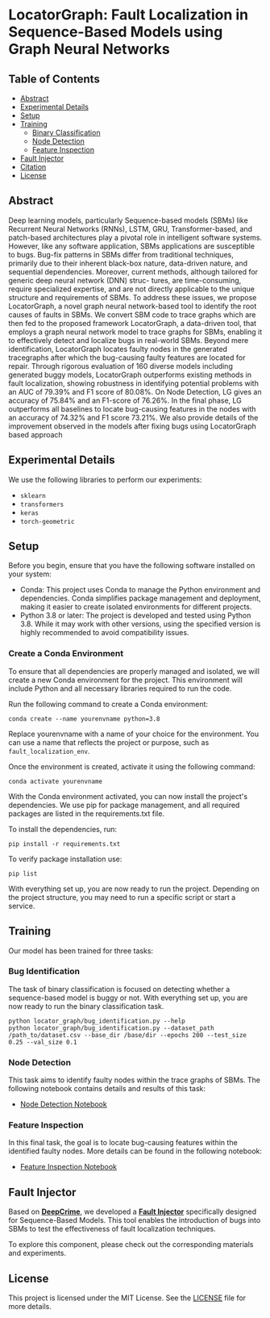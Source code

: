 # LocatorGraph: Fault Localization in Sequence-Based Models using Graph Neural Networks

## Table of Contents
- [Abstract](#abstract)
- [Experimental Details](#experimental-details)
- [Setup](#setup)
- [Training](#training)
  - [Binary Classification](#binary-classification)
  - [Node Detection](#node-detection)
  - [Feature Inspection](#feature-inspection)
- [Fault Injector](#fault-injector)
- [Citation](#citation)
- [License](#license)

## Abstract
Deep learning models, particularly Sequence-based
models (SBMs) like Recurrent Neural Networks (RNNs), LSTM,
GRU, Transformer-based, and patch-based architectures play a
pivotal role in intelligent software systems. However, like any
software application, SBMs applications are susceptible to bugs.
Bug-fix patterns in SBMs differ from traditional techniques,
primarily due to their inherent black-box nature, data-driven
nature, and sequential dependencies. Moreover, current methods,
although tailored for generic deep neural network (DNN) struc-
tures, are time-consuming, require specialized expertise, and are
not directly applicable to the unique structure and requirements
of SBMs. To address these issues, we propose LocatorGraph, a
novel graph neural network-based tool to identify the root causes
of faults in SBMs.
We convert SBM code to trace graphs which are then fed
to the proposed framework LocatorGraph, a data-driven tool,
that employs a graph neural network model to trace graphs
for SBMs, enabling it to effectively detect and localize bugs
in real-world SBMs. Beyond mere identification, LocatorGraph
locates faulty nodes in the generated tracegraphs after which
the bug-causing faulty features are located for repair. Through
rigorous evaluation of 160 diverse models including generated
buggy models, LocatorGraph outperforms existing methods in
fault localization, showing robustness in identifying potential
problems with an AUC of 79.39% and F1 score of 80.08%. On
Node Detection, LG gives an accuracy of 75.84% and an F1-score
of 76.26%. In the final phase, LG outperforms all baselines to
locate bug-causing features in the nodes with an accuracy of
74.32% and F1 score 73.21%. We also provide details of the
improvement observed in the models after fixing bugs using
LocatorGraph based approach

## Experimental Details
We use the following libraries to perform our experiments:
- `sklearn`
- `transformers`
- `keras`
- `torch-geometric`

## Setup
Before you begin, ensure that you have the following software installed on your system:

- Conda: This project uses Conda to manage the Python environment and dependencies. Conda simplifies package management and deployment, making it easier to create isolated environments for different projects.
- Python 3.8 or later: The project is developed and tested using Python 3.8. While it may work with other versions, using the specified version is highly recommended to avoid compatibility issues.

### Create a Conda Environment

To ensure that all dependencies are properly managed and isolated, we will create a new Conda environment for the project. This environment will include Python and all necessary libraries required to run the code.

Run the following command to create a Conda environment:

`conda create --name yourenvname python=3.8`

Replace yourenvname with a name of your choice for the environment. You can use a name that reflects the project or purpose, such as `fault_localization_env`.

Once the environment is created, activate it using the following command:

```
conda activate yourenvname
```

With the Conda environment activated, you can now install the project's dependencies. We use pip for package management, and all required packages are listed in the requirements.txt file.

To install the dependencies, run:

```
pip install -r requirements.txt
```

To verify package installation use:
```
pip list
```

With everything set up, you are now ready to run the project. Depending on the project structure, you may need to run a specific script or start a service.

## Training
Our model has been trained for three tasks:

### Bug Identification
The task of binary classification is focused on detecting whether a sequence-based model is buggy or not. With everything set up, you are now ready to run the binary classification task. 
```
python locator_graph/bug_identification.py --help
python locator_graph/bug_identification.py --dataset_path /path_to/dataset.csv --base_dir /base/dir --epochs 200 --test_size 0.25 --val_size 0.1
```

### Node Detection
This task aims to identify faulty nodes within the trace graphs of SBMs. The following notebook contains details and results of this task:
- [Node Detection Notebook](./locator_graph/node_classification.ipynb)

### Feature Inspection
In this final task, the goal is to locate bug-causing features within the identified faulty nodes. More details can be found in the following notebook:
- [Feature Inspection Notebook](./locator_graph/feature_inspector.ipynb)

## Fault Injector
Based on [**DeepCrime**](https://github.com/dlfaults/deepcrime), we developed a [**Fault Injector**](./locator_graph/fault_injector/) specifically designed for Sequence-Based Models. This tool enables the introduction of bugs into SBMs to test the effectiveness of fault localization techniques.

To explore this component, please check out the corresponding materials and experiments.

## License
This project is licensed under the MIT License. See the [LICENSE](./LICENSE) file for more details.

